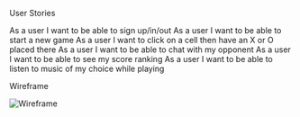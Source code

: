 User Stories

As a user I want to be able to sign up/in/out
As a user I want to be able to start a new game
As a user I want to click on a cell then have an X or O placed there
As a user I want to be able to chat with my opponent 
As a user I want to be able to see my score ranking
As a user I want to be able to listen to music of my choice while playing

Wireframe

![Wireframe](https://imgur.com/lQkAWZw)
